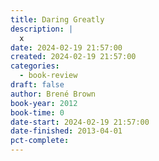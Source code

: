 ```yaml
---
title: Daring Greatly
description: |
  x
date: 2024-02-19 21:57:00
created: 2024-02-19 21:57:00
categories:
  - book-review
draft: false
author: Brené Brown
book-year: 2012
book-time: 0
date-start: 2024-02-19 21:57:00
date-finished: 2013-04-01
pct-complete:
---
```


